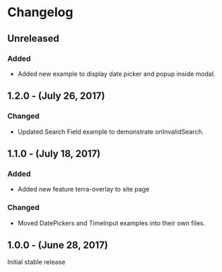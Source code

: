 Changelog
=========

Unreleased
----------
### Added
* Added new example to display date picker and popup inside modal.

1.2.0 - (July 26, 2017)
------------------
### Changed
* Updated Search Field example to demonstrate onInvalidSearch.

1.1.0 - (July 18, 2017)
------------------
### Added
* Added new feature terra-overlay to site page

### Changed
* Moved DatePickers and TimeInput examples into their own files.

1.0.0 - (June 28, 2017)
------------------
Initial stable release
